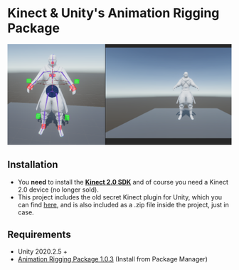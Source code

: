 # Kinect & Unity's Animation Rigging Package
![](img/cover.png)
## Installation
* You **need** to install the **[Kinect 2.0 SDK](https://www.microsoft.com/en-us/download/confirmation.aspx?id=44561)** and of course you need a Kinect 2.0 device (no longer sold).
* This project includes the old secret Kinect plugin for Unity, which you can find [here](http://go.microsoft.com/fwlink/?LinkId=513177), and is also included as a .zip file inside the project, just in case.

## Requirements
* Unity 2020.2.5 +
* [Animation Rigging Package 1.0.3](https://docs.unity3d.com/Packages/com.unity.animation.rigging@1.0/manual/index.html) (Install from Package Manager)
